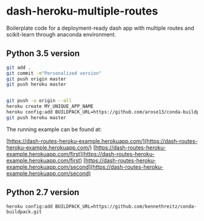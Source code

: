 # dash-heroku-multiple-routes
Boilerplate code for a deployment-ready dash app with multiple routes and scikit-learn through anaconda environment.

## Python 3.5 version

```bash
git add .
git commit -m"Personalized version"
git push origin master
git push heroku master


git push -u origin --all
heroku create MY_UNIQUE_APP_NAME
heroku config:add BUILDPACK_URL=https://github.com/arose13/conda-buildpack.git
git push heroku master
```

The running example can be found at:

[https://dash-routes-heroku-example.herokuapp.com/](https://dash-routes-heroku-example.herokuapp.com/)
[https://dash-routes-heroku-example.herokuapp.com/first](https://dash-routes-heroku-example.herokuapp.com/first)
[https://dash-routes-heroku-example.herokuapp.com/second](https://dash-routes-heroku-example.herokuapp.com/second)

## Python 2.7 version
```
heroku config:add BUILDPACK_URL=https://github.com/kennethreitz/conda-buildpack.git
```